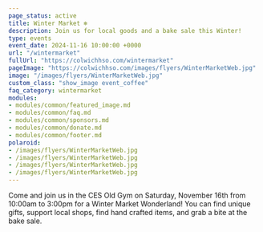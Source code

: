 ```yaml
---
page_status: active
title: Winter Market ❄️ 
description: Join us for local goods and a bake sale this Winter!
type: events
event_date: 2024-11-16 10:00:00 +0000
url: "/wintermarket"
fullUrl: "https://colwichhso.com/wintermarket"
pageImage: "https://colwichhso.com/images/flyers/WinterMarketWeb.jpg"
image: "/images/flyers/WinterMarketWeb.jpg"
custom_class: "show_image event_coffee"
faq_category: wintermarket
modules:
- modules/common/featured_image.md
- modules/common/faq.md
- modules/common/sponsors.md
- modules/common/donate.md
- modules/common/footer.md
polaroid: 
- /images/flyers/WinterMarketWeb.jpg
- /images/flyers/WinterMarketWeb.jpg
- /images/flyers/WinterMarketWeb.jpg
- /images/flyers/WinterMarketWeb.jpg
---
```

Come and join us in the CES Old Gym on Saturday, November 16th from 10:00am to 3:00pm for a Winter Market Wonderland! You can find unique gifts, support local shops, find hand crafted items, and grab a bite at the bake sale.